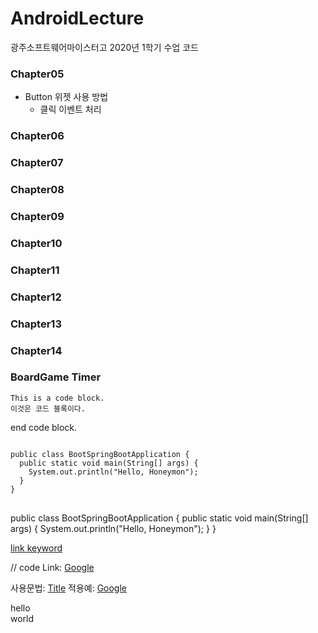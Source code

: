 # AndroidLecture
광주소프트웨어마이스터고 2020년 1학기 수업 코드

### Chapter05
* Button 위젯 사용 방법
    - 클릭 이벤트 처리
### Chapter06
### Chapter07
### Chapter08
### Chapter09
### Chapter10
### Chapter11
### Chapter12
### Chapter13
### Chapter14
### BoardGame Timer


    This is a code block.
    이것은 코드 블록이다.
    
end code block.

<pre>
<code>
public class BootSpringBootApplication {
  public static void main(String[] args) {
    System.out.println("Hello, Honeymon");
  }
}
</code>
</pre>

public class BootSpringBootApplication {
  public static void main(String[] args) {
    System.out.println("Hello, Honeymon");
  }
}

[link keyword][id]

[id]: URL "Optional Title here"

// code
Link: [Google][googlelink]

[googlelink]: https://google.com "Go google"


사용문법: [Title](link)
적용예: [Google](https://google.com, "google link")

hello   
world

